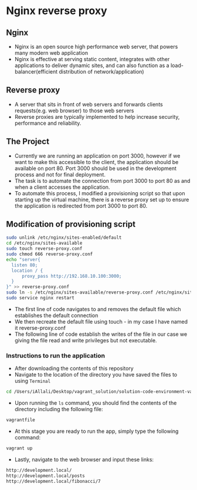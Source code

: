 # Nginx reverse proxy

## Nginx
- Nginx is an open source high performance web server, that powers many modern web application
- Nginx is effective at serving static content, integrates with other applications to deliver dynamic sites, and can also function as a load-balancer(efficient distribution of network/application)

## Reverse proxy
- A server that sits in front of web servers and forwards clients requests(e.g. web browser) to those web servers
- Reverse proxies are typically implemented to help increase security, performance and reliability.

## The Project
- Currently we are running an application on port 3000, however if we want to make this accessible to the client, the application should be available on port 80. Port 3000 should be used in the development process and not for final deployment.
- The task is to automate the connection from port 3000 to port 80 as and when a client accesses the application.
- To automate this process, I modified a provisioning script so that upon starting up the virtual machine, there is a reverse proxy set up to ensure the application is redirected from port 3000 to port 80.

## Modification of provisioning script
```bash
sudo unlink /etc/nginx/sites-enabled/default
cd /etc/nginx/sites-available
sudo touch reverse-proxy.conf
sudo chmod 666 reverse-proxy.conf
echo "server{
  listen 80;
  location / {
      proxy_pass http://192.168.10.100:3000;
  }
}" >> reverse-proxy.conf
sudo ln -s /etc/nginx/sites-available/reverse-proxy.conf /etc/nginx/sites-enabled/reverse-proxy.conf
sudo service nginx restart
```
- The first line of code navigates to and removes the default file which establishes the default connection
- We then recreate the default file using touch - in my case I have named it reverse-proxy.conf
- The following line of code establish the writes of the file in our case we giving the file read and write privileges but not executable.

### Instructions to run the application 
 - After downloading the contents of this repository
 - Navigate to the location of the directory you have saved the files to using `Terminal`
 ```bash
cd /Users/iAllali/Desktop/vagrant_solution/solution-code-environment-vars
 ```
- Upon running the `ls` command, you should find the contents of the directory including the following file:
```bash
vagrantfile
```
- At this stage you are ready to run the app, simply type the following command:
```bash
vagrant up
```
- Lastly, navigate to the web browser and input these links:
```bash
http://development.local/
http://development.local/posts
http://development.local/fibonacci/7
```